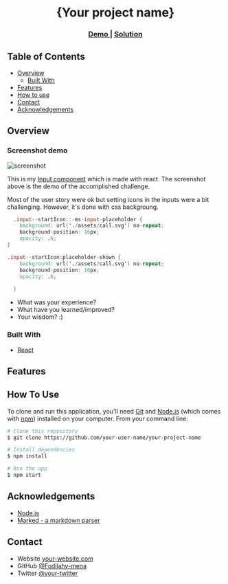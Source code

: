 <!-- Please update value in the {}  -->

<h1 align="center">{Your project name}</h1>

<div align="center">
  <h3>
    <a href="https://{your-demo-link.your-domain}">
      Demo
    </a>
    <span> | </span>
    <a href="https://{your-url-to-the-solution}">
      Solution
    </a>
  </h3>
</div>

<!-- TABLE OF CONTENTS -->

## Table of Contents

-   [Overview](#overview)
    -   [Built With](#built-with)
-   [Features](#features)
-   [How to use](#how-to-use)
-   [Contact](#contact)
-   [Acknowledgements](#acknowledgements)

<!-- OVERVIEW -->

## Overview

### Screenshot demo
![screenshot](./screenshot.png)


This is my [Input component](https://5f86fa14092a0fc95852c5b5--vigilant-leavitt-d2af23.netlify.app/) which is made with react. The screenshot above is the demo of the accomplished challenge. 

Most of the user story were ok but setting icons in the inputs were a bit challenging. However, it's done with css backgroung.

```v
  .input--startIcon::-ms-input-placeholder {
    background: url('./assets/call.svg') no-repeat;
    background-position: 16px;
    opacity: .6;
} 

.input--startIcon:placeholder-shown {
    background: url('./assets/call.svg') no-repeat; 
    background-position: 16px;
    opacity: .6;
    
  }

```
-   What was your experience?
-   What have you learned/improved?
-   Your wisdom? :)

### Built With

<!-- This section should list any major frameworks that you built your project using. Here are a few examples.-->

-   [React](https://reactjs.org/)

## Features

<!-- List the features of your application or follow the template. Don't share the figma file here :) -->

## How To Use

<!-- Example:  -->

To clone and run this application, you'll need [Git](https://git-scm.com) and [Node.js](https://nodejs.org/en/download/) (which comes with [npm](http://npmjs.com)) installed on your computer. From your command line:

```bash
# Clone this repository
$ git clone https://github.com/your-user-name/your-project-name

# Install dependencies
$ npm install

# Run the app
$ npm start
```

## Acknowledgements

<!-- This section should list any articles or add-ons/plugins that helps you to complete the project. This is optional but it will help you in the future. For exmpale -->

-   [Node.js](https://nodejs.org/)
-   [Marked - a markdown parser](https://github.com/chjj/marked)

## Contact

-   Website [your-website.com](https://{your-web-site-link})
-   GitHub [@Fodilahy-mena](https://github.com/Fodilahy-mena)
-   Twitter [@your-twitter](https://{twitter.com/your-username})
